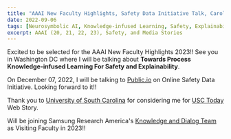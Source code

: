 ```yaml
---
title: "AAAI New Faculty Highlights, Safety Data Initiative Talk, Carolina TV, Samsung Research "
date: 2022-09-06
tags: [Neurosymbolic AI, Knowledge-infused Learning, Safety, Explainability, Research, PhD Life]
excerpt: AAAI (20, 21, 22, 23), Safety, and Media Stories
---
```


Excited to be selected for the AAAI New Faculty Highlights 2023!! 
See you in Washington DC where I will be talking about __Towards Process Knowledge-infused Learning For Safety and Explainability__. 

On December 07, 2022, I will be talking to [Public.io](https://www.public.io/) on Online Safety Data Initiative. Looking forward to it!!

Thank you to [University of South Carolina](https://sc.edu/) for considering me for [USC Today](https://carolinanewsandreporter.cic.sc.edu/) Web Story. 

Will be joining Samsung Research America's [Knowledge and Dialog Team](https://research.samsung.com/srTalks/-SR-Talks-Interview-with-a-Knowledge-and-Language-AI-Expert-at-Samsung-Research-America-AI-Center) as Visiting Faculty in 2023!!